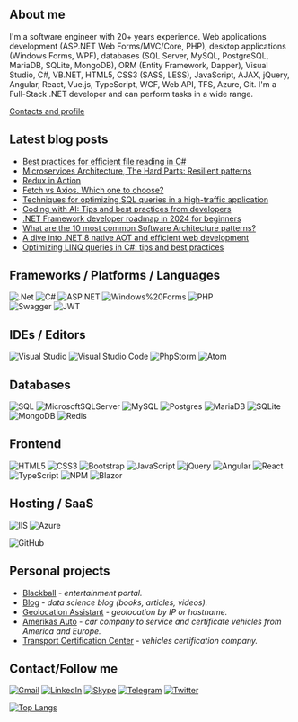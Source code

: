 ## About me
I'm a software engineer with 20+ years experience. Web applications development (ASP.NET Web Forms/MVC/Core, PHP), desktop applications (Windows Forms, WPF), databases (SQL Server, MySQL, PostgreSQL, MariaDB, SQLite, MongoDB), ORM (Entity Framework, Dapper), Visual Studio, C#, VB.NET, HTML5, CSS3 (SASS, LESS), JavaScript, AJAX, jQuery, Angular, React, Vue.js, TypeScript, WCF, Web API, TFS, Azure, Git.
I'm a Full-Stack .NET developer and can perform tasks in a wide range.

[Contacts and profile](https://sd.blackball.lv/sergey-drozdov)

## Latest blog posts
<!-- BLOG-POST-LIST:START -->
- [Best practices for efficient file reading in C#](https://sd.blackball.lv/articles/read/19475)
- [Microservices Architecture, The Hard Parts: Resilient patterns](https://sd.blackball.lv/articles/read/19474)
- [Redux in Action](https://sd.blackball.lv/books/19074)
- [Fetch vs Axios. Which one to choose?](https://sd.blackball.lv/articles/read/19473)
- [Techniques for optimizing SQL queries in a high-traffic application](https://sd.blackball.lv/articles/read/19451)
- [Coding with AI: Tips and best practices from developers](https://sd.blackball.lv/articles/read/19471)
- [.NET Framework developer roadmap in 2024 for beginners](https://sd.blackball.lv/articles/read/19468)
- [What are the 10 most common Software Architecture patterns?](https://sd.blackball.lv/articles/read/19467)
- [A dive into .NET 8 native AOT and efficient web development](https://sd.blackball.lv/articles/read/19465)
- [Optimizing LINQ queries in C#: tips and best practices](https://sd.blackball.lv/articles/read/19464)
<!-- BLOG-POST-LIST:END -->

## Frameworks / Platforms / Languages
![.Net](https://img.shields.io/badge/.NET-5C2D91?style=for-the-badge&logo=.net&logoColor=white)
![C#](https://img.shields.io/badge/c%23-%23239120.svg?style=for-the-badge&logo=c-sharp&logoColor=white)
![ASP.NET](https://img.shields.io/badge/-ASP.NET-333537?style=for-the-badge&logo=asp-net)
![Windows%20Forms](https://img.shields.io/badge/-Windows%20Forms-333537?style=for-the-badge&logo=Windows%20Forms)
![PHP](https://img.shields.io/badge/php-%23777BB4.svg?style=for-the-badge&logo=php&logoColor=white)
\
![Swagger](https://img.shields.io/badge/-Swagger-%23Clojure?style=for-the-badge&logo=swagger&logoColor=white)
![JWT](https://img.shields.io/badge/JWT-black?style=for-the-badge&logo=JSON%20web%20tokens)

## IDEs / Editors
![Visual Studio](https://img.shields.io/badge/Visual%20Studio-5C2D91.svg?style=for-the-badge&logo=visual-studio&logoColor=white)
![Visual Studio Code](https://img.shields.io/badge/Visual%20Studio%20Code-0078d7.svg?style=for-the-badge&logo=visual-studio-code&logoColor=white)
![PhpStorm](https://img.shields.io/badge/phpstorm-143?style=for-the-badge&logo=phpstorm&logoColor=black&color=black&labelColor=darkorchid)
![Atom](https://img.shields.io/badge/Atom-%2366595C.svg?style=for-the-badge&logo=atom&logoColor=white)

## Databases
![SQL](https://img.shields.io/badge/-SQL-333537?style=for-the-badge&logo=sql)
![MicrosoftSQLServer](https://img.shields.io/badge/Microsoft%20SQL%20Sever-CC2927?style=for-the-badge&logo=microsoft%20sql%20server&logoColor=white)
![MySQL](https://img.shields.io/badge/mysql-%2300f.svg?style=for-the-badge&logo=mysql&logoColor=white)
![Postgres](https://img.shields.io/badge/postgres-%23316192.svg?style=for-the-badge&logo=postgresql&logoColor=white)
![MariaDB](https://img.shields.io/badge/MariaDB-003545?style=for-the-badge&logo=mariadb&logoColor=white)
![SQLite](https://img.shields.io/badge/sqlite-%2307405e.svg?style=for-the-badge&logo=sqlite&logoColor=white)
![MongoDB](https://img.shields.io/badge/MongoDB-%234ea94b.svg?style=for-the-badge&logo=mongodb&logoColor=white)
![Redis](https://img.shields.io/badge/redis-%23DD0031.svg?style=for-the-badge&logo=redis&logoColor=white)

## Frontend
![HTML5](https://img.shields.io/badge/html5-%23E34F26.svg?style=for-the-badge&logo=html5&logoColor=white)
![CSS3](https://img.shields.io/badge/css3-%231572B6.svg?style=for-the-badge&logo=css3&logoColor=white)
![Bootstrap](https://img.shields.io/badge/bootstrap-%23563D7C.svg?style=for-the-badge&logo=bootstrap&logoColor=white)
![JavaScript](https://img.shields.io/badge/javascript-%23323330.svg?style=for-the-badge&logo=javascript&logoColor=%23F7DF1E)
![jQuery](https://img.shields.io/badge/jquery-%230769AD.svg?style=for-the-badge&logo=jquery&logoColor=white)
![Angular](https://img.shields.io/badge/angular-%23DD0031.svg?style=for-the-badge&logo=angular&logoColor=white)
![React](https://img.shields.io/badge/react-%2320232a.svg?style=for-the-badge&logo=react&logoColor=%2361DAFB)
![TypeScript](https://img.shields.io/badge/typescript-%23007ACC.svg?style=for-the-badge&logo=typescript&logoColor=white)
![NPM](https://img.shields.io/badge/NPM-%23000000.svg?style=for-the-badge&logo=npm&logoColor=white)
![Blazor](https://img.shields.io/badge/blazor-%235C2D91.svg?style=for-the-badge&logo=blazor&logoColor=white)

## Hosting / SaaS
![IIS](https://img.shields.io/badge/-IIS-333537?style=for-the-badge&logo=iis)
![Azure](https://img.shields.io/badge/azure-%230072C6.svg?style=for-the-badge&logo=microsoftazure&logoColor=white)

![GitHub](https://img.shields.io/badge/GitHub-100000?style=for-the-badge&logo=github&logoColor=white)

## Personal projects
* [Blackball](https://blackball.lv/) - *entertainment portal.*
* [Blog](https://sd.blackball.lv/) - *data science blog (books, articles, videos).*
* [Geolocation Assistant](https://geodata.blackball.lv/) - *geolocation by IP or hostname.*
* [Amerikas Auto](https://amerikasauto.com/) - *car company to service and certificate vehicles from America and Europe.*
* [Transport Certification Center](https://autosc.site/) - *vehicles certification company.*

## Contact/Follow me
[![Gmail](https://img.shields.io/badge/Gmail-D14836?style=for-the-badge&logo=gmail&logoColor=white)](mailto:sergey.drozdov.0305@gmail.com)
[![LinkedIn](https://img.shields.io/badge/linkedin-%230077B5.svg?style=for-the-badge&logo=linkedin&logoColor=white)](https://www.linkedin.com/in/serg-drozdov/)
[![Skype](https://img.shields.io/badge/Skype-%2300AFF0.svg?style=for-the-badge&logo=Skype&logoColor=white)](skype:sergey-drozdov?chat)
[![Telegram](https://img.shields.io/badge/-Telegram-333537?style=for-the-badge&logo=Telegram)](https://t.me/cyberserg80)
[![Twitter](https://img.shields.io/badge/Twitter-1DA1F2?style=for-the-badge&logo=twitter&logoColor=white)](https://twitter.com/sergey_drozdov)

[![Top Langs](https://github-readme-stats.vercel.app/api/top-langs/?username=sergdrozdov)](https://github.com/anuraghazra/github-readme-stats)
